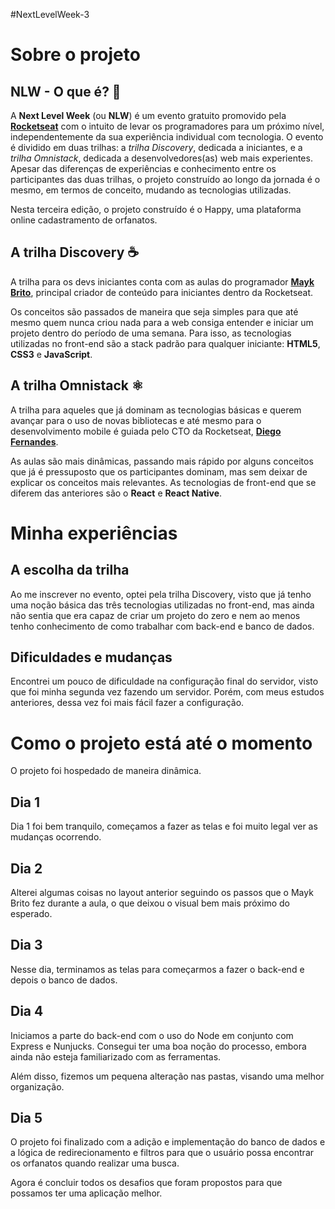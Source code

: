 #NextLevelWeek-3

# Sobre o projeto

## NLW - O que é? :rocket:

A ____Next Level Week____ (ou ____NLW____) é um evento gratuito promovido pela __[Rocketseat](https://github.com/Rocketseat)__ com o intuito de levar os programadores para um próximo nível, independentemente da sua experiência individual com tecnologia. O evento é dividido em duas trilhas: a _trilha Discovery_, dedicada a iniciantes, e a _trilha Omnistack_, dedicada a desenvolvedores(as) web mais experientes. Apesar das diferenças de experiências e conhecimento entre os participantes das duas trilhas, o projeto construído ao longo da jornada é o mesmo, em termos de conceito, mudando as tecnologias utilizadas.

Nesta terceira edição, o projeto construído é o Happy, uma plataforma online cadastramento de orfanatos.

## A trilha Discovery :coffee:

A trilha para os devs iniciantes conta com as aulas do programador __[Mayk Brito](https://github.com/maykbrito)__, principal criador de conteúdo para iniciantes dentro da Rocketseat.

Os conceitos são passados de maneira que seja simples para que até mesmo quem nunca criou nada para a web consiga entender e iniciar um projeto dentro do período de uma semana. Para isso, as tecnologias utilizadas no front-end são a stack padrão para qualquer iniciante: __HTML5__, __CSS3__ e __JavaScript__.

## A trilha Omnistack :atom_symbol:

A trilha para aqueles que já dominam as tecnologias básicas e querem avançar para o uso de novas bibliotecas e até mesmo para o desenvolvimento mobile é guiada pelo CTO da Rocketseat, __[Diego Fernandes](https://github.com/diego3g)__.

As aulas são mais dinâmicas, passando mais rápido por alguns conceitos que já é pressuposto que os participantes dominam, mas sem deixar de explicar os conceitos mais relevantes. As tecnologias de front-end que se diferem das anteriores são o __React__ e __React Native__.

# Minha experiências

## A escolha da trilha

Ao me inscrever no evento, optei pela trilha Discovery, visto que já tenho uma noção básica das três tecnologias utilizadas no front-end, mas ainda não sentia que era capaz de criar um projeto do zero e nem ao menos tenho conhecimento de como trabalhar com back-end e banco de dados.


## Dificuldades e mudanças

Encontrei um pouco de dificuldade na configuração final do servidor, visto que foi minha segunda vez fazendo um servidor.  Porém, com meus estudos anteriores, dessa vez foi mais fácil fazer a configuração.

# Como o projeto está até o momento

O projeto foi hospedado de maneira dinâmica.

## Dia 1

Dia 1 foi bem tranquilo, começamos a fazer as telas e foi muito legal ver as mudanças ocorrendo.

## Dia 2

Alterei algumas coisas no layout anterior seguindo os passos que o Mayk Brito fez durante a aula, o que deixou o visual bem mais próximo do esperado.

## Dia 3

Nesse dia, terminamos as telas para começarmos a fazer o back-end e depois o banco de dados. 

## Dia 4

Iniciamos a parte do back-end com o uso do Node em conjunto com Express e Nunjucks. Consegui ter uma boa noção do processo, embora ainda não esteja familiarizado com as ferramentas.

Além disso, fizemos um pequena alteração nas pastas, visando uma melhor organização.



## Dia 5



O projeto foi finalizado com a adição e implementação do banco de dados e a lógica de redirecionamento e filtros para que o usuário possa encontrar os orfanatos quando realizar uma busca.

Agora é concluir todos os desafios que foram propostos para que possamos ter uma aplicação melhor.
